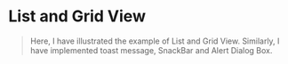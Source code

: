 # List and Grid View
> Here, I have illustrated the example of List and Grid View.
> Similarly, I have implemented toast message, SnackBar and Alert Dialog Box.
